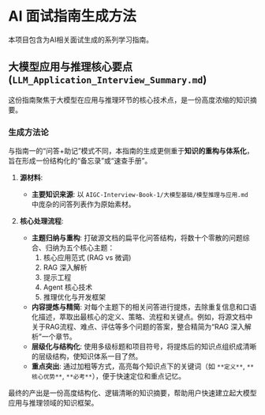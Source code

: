 
# AI 面试指南生成方法

本项目包含为AI相关面试生成的系列学习指南。

## 大模型应用与推理核心要点 (`LLM_Application_Interview_Summary.md`)

这份指南聚焦于大模型在应用与推理环节的核心技术点，是一份高度浓缩的知识摘要。

### 生成方法论

与指南一的“问答+助记”模式不同，本指南的生成更侧重于**知识的重构与体系化**，旨在形成一份结构化的“备忘录”或“速查手册”。

1.  **源材料**:
    *   **主要知识来源**: 以 `AIGC-Interview-Book-1/大模型基础/模型推理与应用.md` 中庞杂的问答列表作为原始素材。

2.  **核心处理流程**:
    *   **主题归纳与重构**: 打破源文档的扁平化问答结构，将数十个零散的问题综合、归纳为五个核心主题：
        1.  核心应用范式 (RAG vs 微调)
        2.  RAG 深入解析
        3.  提示工程
        4.  Agent 核心技术
        5.  推理优化与开发框架
    *   **内容提炼与精简**: 对每个主题下的相关问答进行提炼，去除重复信息和口语化描述，萃取出最核心的定义、策略、流程和关键点。例如，将源文档中关于RAG流程、难点、评估等多个问题的答案，整合精简为“RAG 深入解析”一个章节。
    *   **层级化与结构化**: 使用多级标题和项目符号，将提炼后的知识点组织成清晰的层级结构，使知识体系一目了然。
    *   **重点突出**: 通过加粗等方式，高亮每个知识点下的关键词（如 `**定义**`, `**核心优势**`, `**必考**`），便于快速定位和重点记忆。

最终的产出是一份高度结构化、逻辑清晰的知识摘要，帮助用户快速建立起大模型应用与推理领域的知识框架。
